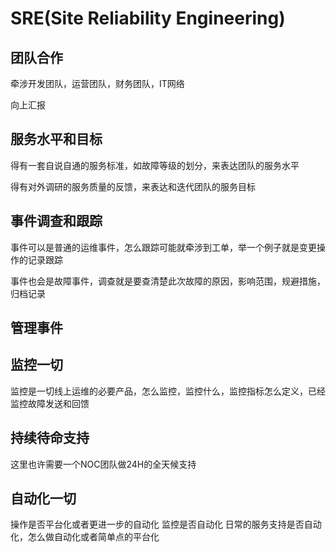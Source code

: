 # SRE(Site Reliability Engineering)

## 团队合作

牵涉开发团队，运营团队，财务团队，IT网络

向上汇报

## 服务水平和目标

得有一套自说自通的服务标准，如故障等级的划分，来表达团队的服务水平

得有对外调研的服务质量的反馈，来表达和迭代团队的服务目标

## 事件调查和跟踪

事件可以是普通的运维事件，怎么跟踪可能就牵涉到工单，举一个例子就是变更操作的记录跟踪

事件也会是故障事件，调查就是要查清楚此次故障的原因，影响范围，规避措施，归档记录

## 管理事件

## 监控一切

监控是一切线上运维的必要产品，怎么监控，监控什么，监控指标怎么定义，已经监控故障发送和回馈

## 持续待命支持

这里也许需要一个NOC团队做24H的全天候支持

## 自动化一切

操作是否平台化或者更进一步的自动化
监控是否自动化
日常的服务支持是否自动化，怎么做自动化或者简单点的平台化
